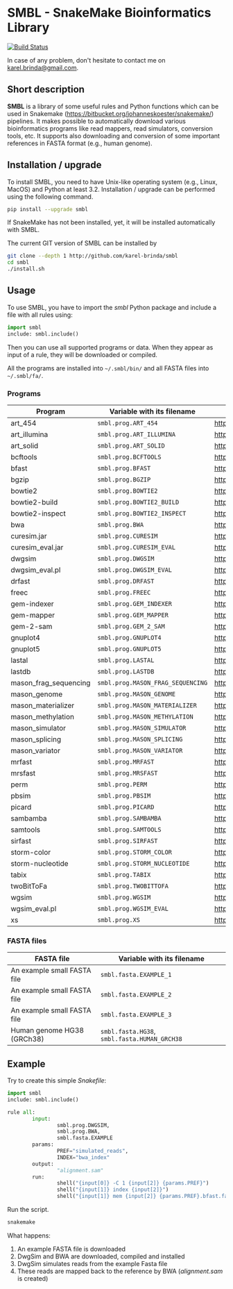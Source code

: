 # SMBL - SnakeMake Bioinformatics Library

[![Build Status](https://travis-ci.org/karel-brinda/smbl.svg?branch=master)](https://travis-ci.org/karel-brinda/smbl) 

In case of any problem, don't hesitate to contact me on karel.brinda@gmail.com.

## Short description

**SMBL** is a library of some useful rules and Python functions which can be used in Snakemake (https://bitbucket.org/johanneskoester/snakemake/) pipelines. It makes possible to automatically
download various bioinformatics programs like read mappers, read simulators, conversion tools, etc.
It supports also downloading and conversion of some important references in FASTA format (e.g., human genome).

## Installation / upgrade

To install SMBL, you need to have Unix-like operating system (e.g., Linux, MacOS) and Python at least 3.2.
Installation / upgrade can be performed using the following command.

```bash
pip install --upgrade smbl
```

If SnakeMake has not been installed, yet, it will
be installed automatically with SMBL.

The current GIT version of SMBL can be installed by 
```bash
git clone --depth 1 http://github.com/karel-brinda/smbl
cd smbl
./install.sh
```

## Usage

To use SMBL, you have to import the *smbl*  Python package and include a file with all rules using:
```python
import smbl
include: smbl.include()
```

Then you can use all supported programs or data. When they appear as input of a rule, they will be downloaded or compiled.

All the programs are installed into ```~/.smbl/bin/``` and all FASTA files into ```~/.smbl/fa/```.


### Programs

| Program                | Variable with its filename              | Link |
|------------------------|-----------------------------------------|------|
| art\_454               | ```smbl.prog.ART_454```                 | http://www.niehs.nih.gov/research/resources/software/biostatistics/art/ |
| art\_illumina          | ```smbl.prog.ART_ILLUMINA```            | http://www.niehs.nih.gov/research/resources/software/biostatistics/art/ |
| art\_solid             | ```smbl.prog.ART_SOLID```               | http://www.niehs.nih.gov/research/resources/software/biostatistics/art/ |
| bcftools               | ```smbl.prog.BCFTOOLS```                | http://github.com/samtools/bcftools |
| bfast                  | ```smbl.prog.BFAST```                   | http://github.com/nh13/bfast |
| bgzip                  | ```smbl.prog.BGZIP```                   | http://github.com/samtools/htslib
| bowtie2                | ```smbl.prog.BOWTIE2```                 | http://github.com/BenLangmead/bowtie2 |
| bowtie2-build          | ```smbl.prog.BOWTIE2_BUILD```           | http://github.com/BenLangmead/bowtie2 |
| bowtie2-inspect        | ```smbl.prog.BOWTIE2_INSPECT```         | http://github.com/BenLangmead/bowtie2 |
| bwa                    | ```smbl.prog.BWA```                     | http://github.com/lh3/bwa |
| curesim.jar            | ```smbl.prog.CURESIM```                 | http://www.pegase-biosciences.com/tools/curesim/ |
| curesim_eval.jar       | ```smbl.prog.CURESIM_EVAL```            | http://www.pegase-biosciences.com/tools/curesim/ |
| dwgsim                 | ```smbl.prog.DWGSIM```                  | http://github.com/nh13/dwgsim |
| dwgsim\_eval.pl        | ```smbl.prog.DWGSIM_EVAL```             | http://github.com/nh13/dwgsim |
| drfast                 | ```smbl.prog.DRFAST```                  | http://github.com/BilkentCompGen/drfast |
| freec                  | ```smbl.prog.FREEC```                   | http://bioinfo-out.curie.fr/projects/freec/ |
| gem-indexer            | ```smbl.prog.GEM_INDEXER```             | http://algorithms.cnag.cat/wiki/The_GEM_library |
| gem-mapper             | ```smbl.prog.GEM_MAPPER```              | http://algorithms.cnag.cat/wiki/The_GEM_library |
| gem-2-sam              | ```smbl.prog.GEM_2_SAM```               | http://algorithms.cnag.cat/wiki/The_GEM_library |
| gnuplot4               | ```smbl.prog.GNUPLOT4```                | http://www.gnuplot.info/ |
| gnuplot5               | ```smbl.prog.GNUPLOT5```                | http://www.gnuplot.info/ |
| lastal                 | ```smbl.prog.LASTAL```                  | http://last.cbrc.jp/ |
| lastdb                 | ```smbl.prog.LASTDB```                  | http://last.cbrc.jp/ |
| mason_frag_sequencing  | ```smbl.prog.MASON_FRAG_SEQUENCING```   | http://packages.seqan.de/mason2/ |
| mason_genome           | ```smbl.prog.MASON_GENOME```            | http://packages.seqan.de/mason2/ |
| mason_materializer     | ```smbl.prog.MASON_MATERIALIZER```      | http://packages.seqan.de/mason2/ |
| mason_methylation      | ```smbl.prog.MASON_METHYLATION```       | http://packages.seqan.de/mason2/ |
| mason_simulator        | ```smbl.prog.MASON_SIMULATOR```         | http://packages.seqan.de/mason2/ |
| mason_splicing         | ```smbl.prog.MASON_SPLICING```          | http://packages.seqan.de/mason2/ |
| mason_variator         | ```smbl.prog.MASON_VARIATOR```          | http://packages.seqan.de/mason2/ |
| mrfast                 | ```smbl.prog.MRFAST```                  | http://github.com/BilkentCompGen/mrfast |
| mrsfast                | ```smbl.prog.MRSFAST```                 | http://mrsfast.sourceforge.net/ |
| perm                   | ```smbl.prog.PERM```                    | http://code.google.com/p/perm/ |
| pbsim                  | ```smbl.prog.PBSIM```                   | https://code.google.com/p/pbsim |
| picard                 | ```smbl.prog.PICARD```                  | http://broadinstitute.github.io/picard/ |
| sambamba               | ```smbl.prog.SAMBAMBA```                | http://lomereiter.github.io/sambamba/ |
| samtools               | ```smbl.prog.SAMTOOLS```                | http://github.com/samtools/samtools |
| sirfast                | ```smbl.prog.SIRFAST```                 | http://github.com/BilkentCompGen/sirfast |
| storm-color            | ```smbl.prog.STORM_COLOR```             | http://bioinfo.lifl.fr/yass/iedera_solid/storm/ |
| storm-nucleotide       | ```smbl.prog.STORM_NUCLEOTIDE```        | http://bioinfo.lifl.fr/yass/iedera_solid/storm/ |
| tabix                  | ```smbl.prog.TABIX```                   | http://github.com/samtools/htslib |
| twoBitToFa             | ```smbl.prog.TWOBITTOFA```              | http://hgdownload.cse.ucsc.edu/admin/exe/ |
| wgsim                  | ```smbl.prog.WGSIM```                   | http://github.com/lh3/wgsim |
| wgsim\_eval.pl         | ```smbl.prog.WGSIM_EVAL```              | http://github.com/lh3/wgsim |
| xs                     | ```smbl.prog.XS```                      | http://bioinformatics.ua.pt/software/xs/ |
    

### FASTA files

| FASTA file                   | Variable with its filename   |
|------------------------------|------------------------------|
| An example small FASTA file  | ```smbl.fasta.EXAMPLE_1```   |
| An example small FASTA file  | ```smbl.fasta.EXAMPLE_2```   |
| An example small FASTA file  | ```smbl.fasta.EXAMPLE_3```   |
| Human genome HG38 (GRCh38)   | ```smbl.fasta.HG38```, ```smbl.fasta.HUMAN_GRCH38 ``` |

## Example

Try to create this simple *Snakefile*:
```python
import smbl
include: smbl.include()

rule all:
        input:
                smbl.prog.DWGSIM,
                smbl.prog.BWA,
                smbl.fasta.EXAMPLE
        params:
                PREF="simulated_reads",
                INDEX="bwa_index"
        output:
                "alignment.sam"
        run:
                shell("{input[0]} -C 1 {input[2]} {params.PREF}")
                shell("{input[1]} index {input[2]}")
                shell("{input[1]} mem {input[2]} {params.PREF}.bfast.fastq > alignment.sam")
```

Run the script.
```bash
snakemake
```

What happens:

 1. An example FASTA file is downloaded
 2. DwgSim and BWA are downloaded, compiled and installed
 3. DwgSim simulates reads from the example Fasta file
 4. These reads are mapped back to the reference by BWA (*alignment.sam* is created)

